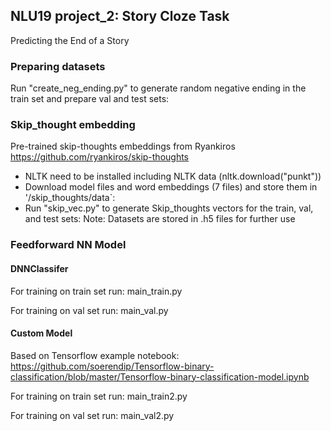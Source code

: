 ## NLU19 project_2: Story Cloze Task
Predicting the End of a Story

### Preparing datasets
Run "create_neg_ending.py" to generate random negative ending in the train set and prepare val and test sets:

### Skip_thought embedding
Pre-trained skip-thoughts embeddings from Ryankiros
https://github.com/ryankiros/skip-thoughts

- NLTK need to be installed including NLTK data (nltk.download("punkt"))
- Download model files and word embeddings (7 files) and store them in '/skip_thoughts/data`:
- Run "skip_vec.py" to generate Skip_thoughts vectors for the train, val, and test sets:
	Note: Datasets are stored in .h5 files for further use

### Feedforward NN Model

#### DNNClassifer

For training on train set run: main_train.py

For training on val set run: main_val.py

####  Custom Model
Based on Tensorflow example notebook:
https://github.com/soerendip/Tensorflow-binary-classification/blob/master/Tensorflow-binary-classification-model.ipynb

For training on train set run: main_train2.py

For training on val set run: main_val2.py


